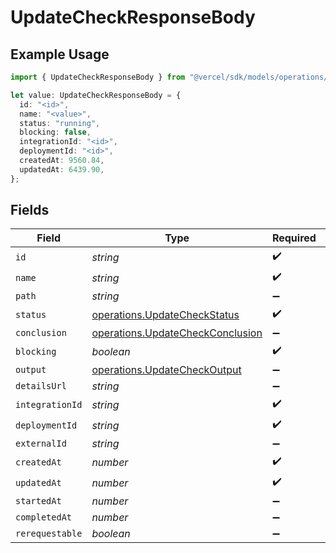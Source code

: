 # UpdateCheckResponseBody

## Example Usage

```typescript
import { UpdateCheckResponseBody } from "@vercel/sdk/models/operations/updatecheck.js";

let value: UpdateCheckResponseBody = {
  id: "<id>",
  name: "<value>",
  status: "running",
  blocking: false,
  integrationId: "<id>",
  deploymentId: "<id>",
  createdAt: 9560.84,
  updatedAt: 6439.90,
};
```

## Fields

| Field                                                                                | Type                                                                                 | Required                                                                             | Description                                                                          |
| ------------------------------------------------------------------------------------ | ------------------------------------------------------------------------------------ | ------------------------------------------------------------------------------------ | ------------------------------------------------------------------------------------ |
| `id`                                                                                 | *string*                                                                             | :heavy_check_mark:                                                                   | N/A                                                                                  |
| `name`                                                                               | *string*                                                                             | :heavy_check_mark:                                                                   | N/A                                                                                  |
| `path`                                                                               | *string*                                                                             | :heavy_minus_sign:                                                                   | N/A                                                                                  |
| `status`                                                                             | [operations.UpdateCheckStatus](../../models/operations/updatecheckstatus.md)         | :heavy_check_mark:                                                                   | N/A                                                                                  |
| `conclusion`                                                                         | [operations.UpdateCheckConclusion](../../models/operations/updatecheckconclusion.md) | :heavy_minus_sign:                                                                   | N/A                                                                                  |
| `blocking`                                                                           | *boolean*                                                                            | :heavy_check_mark:                                                                   | N/A                                                                                  |
| `output`                                                                             | [operations.UpdateCheckOutput](../../models/operations/updatecheckoutput.md)         | :heavy_minus_sign:                                                                   | N/A                                                                                  |
| `detailsUrl`                                                                         | *string*                                                                             | :heavy_minus_sign:                                                                   | N/A                                                                                  |
| `integrationId`                                                                      | *string*                                                                             | :heavy_check_mark:                                                                   | N/A                                                                                  |
| `deploymentId`                                                                       | *string*                                                                             | :heavy_check_mark:                                                                   | N/A                                                                                  |
| `externalId`                                                                         | *string*                                                                             | :heavy_minus_sign:                                                                   | N/A                                                                                  |
| `createdAt`                                                                          | *number*                                                                             | :heavy_check_mark:                                                                   | N/A                                                                                  |
| `updatedAt`                                                                          | *number*                                                                             | :heavy_check_mark:                                                                   | N/A                                                                                  |
| `startedAt`                                                                          | *number*                                                                             | :heavy_minus_sign:                                                                   | N/A                                                                                  |
| `completedAt`                                                                        | *number*                                                                             | :heavy_minus_sign:                                                                   | N/A                                                                                  |
| `rerequestable`                                                                      | *boolean*                                                                            | :heavy_minus_sign:                                                                   | N/A                                                                                  |